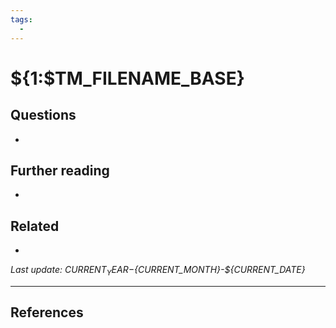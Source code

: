 ```yaml
---
tags:
  - 
---
```


# ${1:$TM_FILENAME_BASE}



## Questions
- 

## Further reading
- 

## Related
- 

*Last update: ${CURRENT_YEAR}-${CURRENT_MONTH}-${CURRENT_DATE}*

---

## References